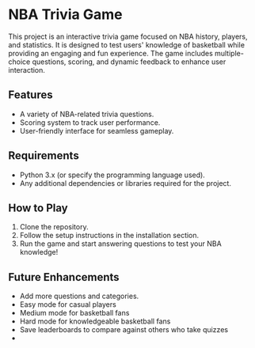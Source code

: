 # NBA Trivia Game

This project is an interactive trivia game focused on NBA history, players, and statistics. It is designed to test users' knowledge of basketball while providing an engaging and fun experience. The game includes multiple-choice questions, scoring, and dynamic feedback to enhance user interaction.

## Features
- A variety of NBA-related trivia questions.
- Scoring system to track user performance.
- User-friendly interface for seamless gameplay.

## Requirements
- Python 3.x (or specify the programming language used).
- Any additional dependencies or libraries required for the project.

## How to Play
1. Clone the repository.
2. Follow the setup instructions in the installation section.
3. Run the game and start answering questions to test your NBA knowledge!

## Future Enhancements
- Add more questions and categories.
- Easy mode for casual players
- Medium mode for basketball fans
- Hard mode for knowledgeable basketball fans
- Save leaderboards to compare against others who take quizzes
-
